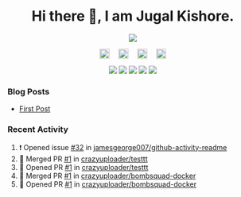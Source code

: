 <h1 align="center">Hi there 👋, I am Jugal Kishore.</h1>
<!--<p align="center"><img src="https://komarev.com/ghpvc/?username=crazyuploader" /></p>-->
<p align="center"><img src="https://readme-stats.jugalkishore.me/api?username=crazyuploader&title_color=333&text_color=777" /></p>
<p align="center">
    <a href="https://dev.to/crazyuploader" target="blank"><img align="center" src="https://cdn.jsdelivr.net/npm/simple-icons@3.0.1/icons/dev-dot-to.svg" alt="Jugal Kishore" height="20" width="20" /></a>&emsp;
    <a href="https://twitter.com/crazyjugal" target="blank"><img align="center" src="https://cdn.jsdelivr.net/npm/simple-icons@3.0.1/icons/twitter.svg" alt="kingokings" height="20" width="20" /></a>&emsp;
    <a href="https://linkedin.com/in/crazyuploader" target="blank"><img align="center" src="https://cdn.jsdelivr.net/npm/simple-icons@3.0.1/icons/linkedin.svg" alt="Jugal Kishore" height="20" width="20" /></a>&emsp;
    <a href="https://facebook.com/profile.php?id=100051213879144" target="blank"><img align="center" src="https://cdn.jsdelivr.net/npm/simple-icons@3.0.1/icons/facebook.svg" alt="Jugal Kishore" height="20" width="20" /></a>
</p>
<p align="center">
    <img src="https://badges.pufler.dev/visits/crazyuploader/crazyuploader?style=flat-square&color=black&logo=github">
    <img src="https://badges.pufler.dev/years/crazyuploader?style=flat-square&color=black&logo=github">
    <img src="https://badges.pufler.dev/repos/crazyuploader?style=flat-square&color=black&logo=github">
    <img src="https://badges.pufler.dev/gists/crazyuploader?style=flat-square&color=black&logo=github">
    <img src="https://badges.pufler.dev/commits/monthly/crazyuploader?style=flat-square&color=black&logo=github">
</p>

### Blog Posts
<!-- BLOG-POST-LIST:START -->
- [First Post](https://jugalkishore.me/posts/first-post/)
<!-- BLOG-POST-LIST:END -->

### Recent Activity

<!--START_SECTION:activity-->
1. ❗️ Opened issue [#32](https://github.com//jamesgeorge007/github-activity-readme/issues/32) in [jamesgeorge007/github-activity-readme](https://github.com//jamesgeorge007/github-activity-readme)
2. 🎉 Merged PR [#1](https://github.com//crazyuploader/testtt/pull/1) in [crazyuploader/testtt](https://github.com//crazyuploader/testtt)
3. 💪 Opened PR [#1](https://github.com//crazyuploader/testtt/pull/1) in [crazyuploader/testtt](https://github.com//crazyuploader/testtt)
4. 🎉 Merged PR [#1](https://github.com//crazyuploader/bombsquad-docker/pull/1) in [crazyuploader/bombsquad-docker](https://github.com//crazyuploader/bombsquad-docker)
5. 💪 Opened PR [#1](https://github.com//crazyuploader/bombsquad-docker/pull/1) in [crazyuploader/bombsquad-docker](https://github.com//crazyuploader/bombsquad-docker)
<!--END_SECTION:activity-->

<!--<p align="center"><img src="https://quotes-github-readme.vercel.app/api?type=horizontal" /></p>-->
